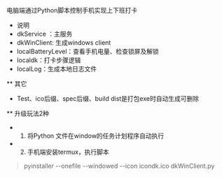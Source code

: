 电脑端通过Python脚本控制手机实现上下班打卡

- 说明
- dkService ：主服务
- dkWinClient: 生成windows client
- localBatteryLevel：查看手机电量、检查锁屏及解锁
- localdk：打卡步骤逻辑
- localLog：生成本地日志文件


** 其它
- Test、ico后缀、spec后缀、build dist是打包exe时自动生成可删除

** 升级玩法2种
- 1. 将Python 文件在window的任务计划程序自动执行
- 2. 手机端安装termux，执行脚本 


> pyinstaller --onefile --windowed --icon icondk.ico  dkWinClient.py